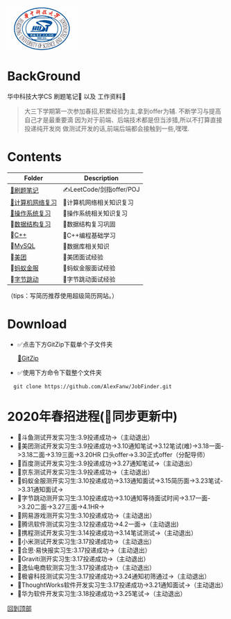 <img src="./image/hust.jpg" width="" height="100"/>

# BackGround
华中科技大学CS 刷题笔记💯 以及 工作资料💾

> 大三下学期第一次参加春招,积累经验为主,拿到offer为辅.
> 不断学习与提高自己才是最重要滴
> 因为对于前端、后端技术都是但当涉猎,所以不打算直接投递纯开发岗
> 做测试开发的话,前端后端都会接触到一些,嘿嘿.

# Contents

| Folder                  | Description                           |
| ----------------------- | ------------------------------------- |
| [🤵刷题笔记](./刷题笔记) | ✍️LeetCode/剑指offer/POJ                |
| [🤵计算机网络复习](./ComputerNetworking)           | 🐛计算机网络相关知识复习 |
| [🤵操作系统复习](./OS) | 🐧操作系统相关知识复习 |
| 🤵[数据结构复习](./DataStructure) | 🌲数据结构复习巩固 |
| 🤵[C++](./C++) | 📖C++编程基础学习 |
| 🤵[MySQL](./MySQL) | 📖数据库相关知识 |
| 🤵[美团](./美团) | 📖美团面试经验 |
| 🤵[蚂蚁金服](./蚂蚁金服) | 📖蚂蚁金服面试经验|
| 🤵[字节跳动](./ByteDance) | 📖字节跳动面试经验 |



（tips：写简历推荐使用超级简历网站。）


# Download

* ✅点击下方GitZip下载单个子文件夹

    [📁GitZip](http://kinolien.github.io/gitzip/)

* ✅使用下方命令下载整个文件夹

```markdown
  git clone https://github.com/AlexFanw/JobFinder.git
```

# 2020年春招进程(🚀同步更新中)
- 🚀斗鱼测试开发实习生:3.9投递成功->（主动退出）
- 🚀美团测试开发实习生:3.9投递成功->3.10通知笔试->3.12笔试(难)->3.18一面->3.18二面->3.19三面->3.20HR 口头offer->3.30正式offer（分配导师）
- 🚀百度测试开发实习生:3.9投递成功->3.27通知笔试->（主动退出）
- 🚀京东测试开发实习生:3.9投递成功->（主动退出）
- 🚀蚂蚁金服测开实习生:3.10投递成功->3.13通知面试->3.15简历面->3.23笔试->3.31通知面试->
- 🚀字节跳动测开实习生:3.10投递成功->3.10通知等待面试时间->3.17一面->3.20二面->3.27三面->4.1HR->
- 🚀网易游戏测开实习生:3.10投递成功->（主动退出）
- 🚀腾讯软件测试实习生:3.12投递成功->4.2一面->（主动退出)
- 🚀携程测试开发实习生:3.14投递成功->3.14笔试测试->（主动退出）
- 🚀小米测试开发实习生:3.17投递成功->（主动退出）
- 🚀合思·易快报实习生:3.17投递成功->（主动退出）
- 🚀Graviti测开实习生:3.17投递成功->（主动退出）
- 🚀逸仙电商软测实习生:3.17投递成功->（主动退出）
- 🚀极睿科技测试实习生:3.17投递成功->3.24通知初筛通过->（主动退出）
- 🚀ThoughtWorks软件开发实习生:3.17投递成功->3.21通知面试->（主动退出）
- 🚀华为软件开发实习生:3.18投递成功->3.25笔试->（主动退出）

[回到顶部](#readme)